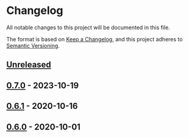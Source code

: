 # Changelog
All notable changes to this project will be documented in this file.

The format is based on [Keep a Changelog](https://keepachangelog.com/en/1.0.0/),
and this project adheres to [Semantic Versioning](https://semver.org/spec/v2.0.0.html).

## [Unreleased]

## [0.7.0] - 2023-10-19

## [0.6.1] - 2020-10-16

## [0.6.0] - 2020-10-01

[Unreleased]: https://github.com/jaredhanson/electrolyte/compare/v0.7.0...HEAD
[0.7.0]: https://github.com/jaredhanson/electrolyte/compare/v0.6.1...v0.7.0
[0.6.1]: https://github.com/jaredhanson/electrolyte/compare/v0.6.0...v0.6.1
[0.6.0]: https://github.com/jaredhanson/electrolyte/compare/v0.5.1...v0.6.0
